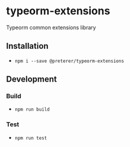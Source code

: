 # typeorm-extensions

Typeorm common extensions library

## Installation

- `npm i --save @preterer/typeorm-extensions`

## Development

### Build

- `npm run build`

### Test

- `npm run test`
